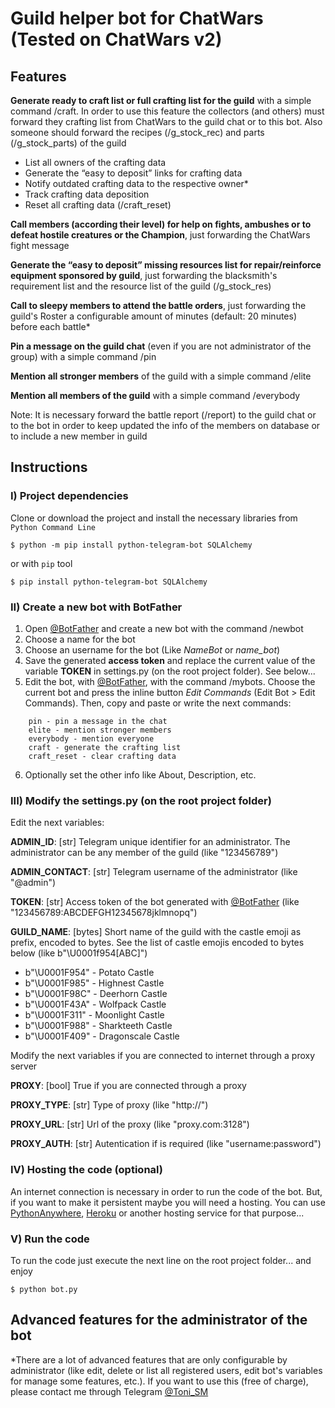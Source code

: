 # Guild helper bot for ChatWars (Tested on ChatWars v2)

## Features

**Generate ready to craft list or full crafting list for the guild** with a simple command /craft. In order to use this feature the collectors (and others) must forward they crafting list from ChatWars to the guild chat or to this bot. Also someone should forward the recipes  (/g_stock_rec) and parts (/g_stock_parts) of the guild

* List all owners of the crafting data
* Generate the “easy to deposit” links for crafting data 
* Notify outdated crafting data to the respective owner\*
* Track crafting data deposition 
* Reset all crafting data (/craft_reset)

**Call members (according their level) for help on fights, ambushes or to defeat hostile creatures or the Champion**, just forwarding the ChatWars fight message

**Generate the “easy to deposit” missing resources list for repair/reinforce equipment sponsored by guild**, just forwarding the blacksmith's requirement list and the resource list of the guild (/g_stock_res)

**Call to sleepy members to attend the battle orders**, just forwarding the guild's Roster a configurable amount of minutes (default: 20 minutes) before each battle\*

**Pin a message on the guild chat** (even if you are not administrator of the group) with a simple command /pin

**Mention all stronger members** of the guild with a simple command /elite 

**Mention all members of the guild** with a simple command /everybody

Note: It is necessary forward the battle report (/report) to the guild chat or to the bot in order to keep updated  the info of the members on database or to include a new member in guild



## Instructions

### I) Project dependencies
Clone or download the project and install the necessary libraries from `Python Command Line` 

```
$ python -m pip install python-telegram-bot SQLAlchemy
```

or with `pip` tool
```
$ pip install python-telegram-bot SQLAlchemy
```

### II) Create a new bot with BotFather

1. Open [@BotFather](https://telegram.me/BotFather) and create a new bot with the command /newbot
2. Choose a name for the bot
3. Choose an username for the bot (Like *NameBot* or *name_bot*) 
4. Save the generated **access token** and replace the current value of the variable **TOKEN** in settings.py (on the root project folder). See below...
5. Edit the bot, with [@BotFather](https://telegram.me/BotFather), with the command /mybots. Choose the current bot and press the inline button *Edit Commands* (Edit Bot > Edit Commands). Then, copy and paste or write the next commands:
```
    pin - pin a message in the chat
    elite - mention stronger members
    everybody - mention everyone
    craft - generate the crafting list
    craft_reset - clear crafting data
```
6. Optionally set the other info like About, Description, etc.

###  III) Modify the settings.py (on the root project folder)

Edit the next variables:

**ADMIN_ID**: [str] Telegram unique identifier for an administrator. The administrator can be any member of the guild (like "123456789")

**ADMIN_CONTACT**: [str] Telegram username of the administrator (like "@admin")

**TOKEN**: [str] Access token of the bot generated with [@BotFather](https://telegram.me/BotFather) (like "123456789:ABCDEFGH12345678jklmnopq")

**GUILD_NAME**: [bytes] Short name of the guild with the castle emoji as prefix, encoded to bytes. See the list of castle emojis encoded to bytes below (like b"\\U0001f954[ABC]")

* b"\\U0001F954" - Potato Castle
* b"\\U0001F985" - Highnest Castle
* b"\\U0001F98C" - Deerhorn Castle
* b"\\U0001F43A" - Wolfpack Castle
* b"\\U0001F311" - Moonlight Castle
* b"\\U0001F988" - Sharkteeth Castle
* b"\\U0001F409" - Dragonscale Castle

Modify the next variables if you are connected to internet through a proxy server

**PROXY**: [bool] True if you are connected through a proxy

**PROXY_TYPE**: [str] Type of proxy (like "http://")

**PROXY_URL**: [str] Url of the proxy (like "proxy.com:3128")

**PROXY_AUTH**: [str] Autentication if is required (like "username:password")

### IV) Hosting the code (optional)

An internet connection is necessary in order to run the code of the bot. But, if you want to make it persistent maybe you will need a hosting. You can use [PythonAnywhere](https://www.pythonanywhere.com), [Heroku](https://www.heroku.com/) or another hosting service for that purpose...

### V) Run the code

To run the code just execute the next line on the root project folder... and enjoy

```
$ python bot.py
```

## Advanced features for the administrator of the bot

\*There are a lot of advanced features that are only configurable by administrator (like edit, delete or list all registered users, edit bot's variables for manage some features, etc.). If you want to use this (free of charge), please contact me through Telegram [@Toni_SM](https://telegram.me/Toni_SM)
